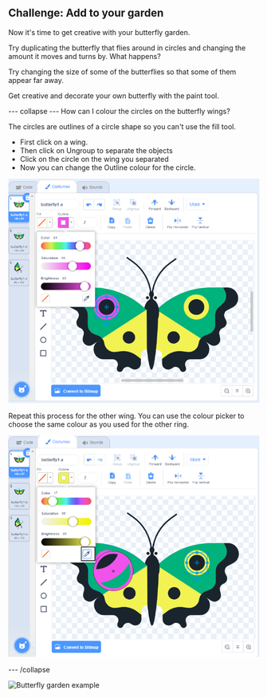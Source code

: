 ## Challenge: Add to your garden

Now it's time to get creative with your butterfly garden. 

Try duplicating the butterfly that flies around in circles and changing the amount it moves and turns by. What happens?

Try changing the size of some of the butterflies so that some of them appear far away. 

Get creative and decorate your own butterfly with the paint tool. 

--- collapse ---
How can I colour the circles on the butterfly wings? 

The circles are outlines of a circle shape so you can't use the fill tool. 

+ First click on a wing. 
+ Then click on Ungroup to separate the objects
+ Click on the circle on the wing you separated
+ Now you can change the Outline colour for the circle. 

![Colour the circles](images/butterfly-circle-colour.png)

Repeat this process for the other wing. You can use the colour picker to choose the same colour as you used for the other ring.

![Colour the circles](images/butterfly-circle-colour-picker.png)

--- /collapse

![Butterfly garden example](images/butterfly-example.png)


